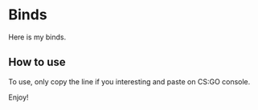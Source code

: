# Binds

Here is my binds. 

## How to use

To use, only copy the line if you interesting and paste on CS:GO console.

Enjoy!
